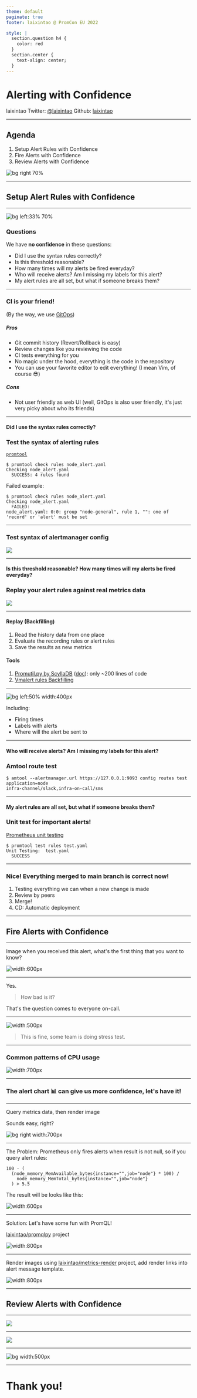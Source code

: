 ```yaml
---
theme: default
paginate: true
footer: laixintao @ PromCon EU 2022

style: |
  section.question h4 {
    color: red
  }
  section.center {
    text-align: center;
  }
---
```


<!-- _class: lead -->

# Alerting with Confidence

laixintao
Twitter: [@laixintao](https://twitter.com/laixintao)
Github: [laixintao](https://github.com/laixintao)

---

## Agenda

1. Setup Alert Rules with Confidence
2. Fire Alerts with Confidence
3. Review Alerts with Confidence

![bg right 70%](./images/alert-firing-cycle.png)

---

## Setup Alert Rules with Confidence <!--fit-->

---

![bg left:33% 70%](./images/sweating-nervous.gif)

### Questions

We have **no confidence** in these questions:

- Did I use the syntax rules correctly?
- Is this threshold reasonable?
- How many times will my alerts be fired everyday?
- Who will receive alerts? Am I missing my labels for this alert?
- My alert rules are all set, but what if someone breaks them?

---

### CI is your friend!

(By the way, we use [GitOps](https://www.gitops.tech/))

##### Pros

- Git commit history (Revert/Rollback is easy)
- Review changes like you reviewing the code
- CI tests everything for you
- No magic under the hood, everything is the code in the repository
- You can use your favorite editor to edit everything! (I mean Vim, of course 😎)

##### Cons

- Not user friendly as web UI (well, GitOps is also user friendly, it's just very picky about who its friends)


---

<!-- _class: question -->

#### Did I use the syntax rules correctly?

### Test the syntax of alerting rules

[`promtool`](https://github.com/prometheus/prometheus/tree/main/cmd/promtool)

```shell
$ promtool check rules node_alert.yaml
Checking node_alert.yaml
  SUCCESS: 4 rules found

```

Failed example:

```shell
$ promtool check rules node_alert.yaml
Checking node_alert.yaml
  FAILED:
node_alert.yaml: 0:0: group "node-general", rule 1, "": one of 'record' or 'alert' must be set
```

---

### Test syntax of alertmanager config

![](./images/amtool-test.png)

---
<!-- _class: question -->

#### Is this threshold reasonable? How many times will my alerts be fired everyday?

### Replay your alert rules against real metrics data

![](./images/replay.png)

---

#### Replay (Backfilling)

1. Read the history data from one place
2. Evaluate the recording rules or alert rules
3. Save the results as new metrics

#### Tools

1. [Promutil.py by ScyllaDB](https://github.com/scylladb/scylla-monitoring/blob/master/promutil.py) ([doc](https://scylladb.medium.com/prometheus-backfilling-recording-rules-and-alerts-1ca31ce12e59)): only ~200 lines of code
2. [Vmalert rules Backfilling](https://docs.victoriametrics.com/vmalert.html#rules-backfilling)


---

![bg left:50% width:400px](./images/replay-results.png)

Including:
- Firing times
- Labels with alerts
- Where will the alert be sent to

---

<!-- _class: question -->

#### Who will receive alerts? Am I missing my labels for this alert?

### Amtool route test

```shell
$ amtool --alertmanager.url https://127.0.0.1:9093 config routes test application=node
infra-channel/slack,infra-on-call/sms
```

---

<!-- _class: question -->
#### My alert rules are all set, but what if someone breaks them?

### Unit test for important alerts!

[Prometheus unit testing](https://prometheus.io/docs/prometheus/latest/configuration/unit_testing_rules/)

```shell
$ promtool test rules test.yaml
Unit Testing:  test.yaml
  SUCCESS

```

---

### Nice! Everything merged to main branch is correct now!

1. Testing everything we can when a new change is made
2. Review by peers
3. Merge!
4. CD: Automatic deployment

---

## Fire Alerts with Confidence <!--fit-->

---

Image when you received this alert, what's the first thing that you want to know?

![width:600px](./images/text-alert.png)

---

Yes.

> How bad is it?

That's the question comes to everyone on-call.

---

![width:500px](./images/chart-cpu.png)

> This is fine, some team is doing stress test.

---

<!-- _class: center -->

### Common patterns of CPU usage

![width:700px](./images/cpu-chart-patterns.png)

---

### The alert chart 📊 can give us more confidence, let's have it!

---

Query metrics data, then render image

Sounds easy, right?

![bg right width:700px](./images/shwoing-the-alert.png)


---

The Problem: Prometheus only fires alerts when result is not null, so if you query alert rules:

```
100 - (
  (node_memory_MemAvailable_bytes{instance="",job="node"} * 100) / 
    node_memory_MemTotal_bytes{instance="",job="node"}
  ) > 5.5
```

The result will be looks like this:

![width:600px](./images/alert-rules-only-non-null.png)

---

Solution: Let's have some fun with PromQL!

[laixintao/promqlpy](https://github.com/laixintao/promqlpy) project

![width:800px](./images/rule2.png)

---

Render images using [laixintao/metrics-render](https://github.com/laixintao/metrics-render) project, add render links into alert message template.

![width:800px](./images/alert-with-image.png)

---

## Review Alerts with Confidence <!--fit-->

---

![](./images/review.png)

---

![](./images/reaction-system-recording.png)

---

<!-- _class:center -->

![bg width:500px](./images/reaction-example.png)

---

# Thank you! <!--fit-->
